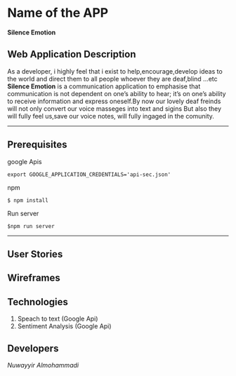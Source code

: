 # Name of the APP
**Silence Emotion**


## Web Application Description 
As a developer, i highly feel that i exist to help,encourage,develop ideas to the world and direct them to all people whoever they are deaf,blind ...etc
**Silence Emotion** is a communication application to emphasise that communication is not dependent on one’s ability to hear; it’s on one’s ability to receive information and express oneself.By now our lovely deaf freinds will not only convert our voice masseges into text and sigins But also they will fully feel us,save our voice notes, will fully ingaged in the comunity.

---
## Prerequisites
google Apis

```
export GOOGLE_APPLICATION_CREDENTIALS='api-sec.json'
```
npm  
```
$ npm install
```

Run server
```
$npm run server
```

---
## User Stories




## Wireframes



## Technologies
1. Speach to text (Google Api)
2. Sentiment Analysis (Google Api)


## Developers
*Nuwayyir Almohammadi*
